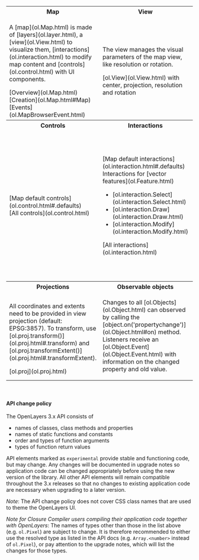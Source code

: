 <table><tr>
<th width="33.3%">Map</th><th width="33.3%">View</th><th width="33.3%">Layers</th>
</tr><tr>
<td><p>A [map](ol.Map.html) is made of [layers](ol.layer.html), a [view](ol.View.html) to visualize them, [interactions](ol.interaction.html) to modify map content and [controls](ol.control.html) with UI components.</p>
[Overview](ol.Map.html)<br>
[Creation](ol.Map.html#Map)<br>
[Events](ol.MapBrowserEvent.html)</td>
<td><p>The view manages the visual parameters of the map view, like resolution or rotation.</p>
[ol.View](ol.View.html) with center, projection, resolution and rotation</td>
<td><p>Layers are lightweight containers that get their data from [sources](ol.source.html).</p>
[ol.layer.Tile](ol.layer.Tile.html)<br>
[ol.layer.Image](ol.layer.Image.html)<br>
[ol.layer.Vector](ol.layer.Vector.html)<br>
[ol.layer.VectorTile](ol.layer.VectorTile.html)</td>
</tr><tr>
<th>Controls</th><th>Interactions</th><th>Sources and formats</th>
</tr><tr>
<td>[Map default controls](ol.control.html#.defaults)<br>
[All controls](ol.control.html)
</td>
<td>
[Map default interactions](ol.interaction.html#.defaults)<br>
Interactions for [vector features](ol.Feature.html)
<ul><li>[ol.interaction.Select](ol.interaction.Select.html)</li>
<li>[ol.interaction.Draw](ol.interaction.Draw.html)</li>
<li>[ol.interaction.Modify](ol.interaction.Modify.html)</li></ul>
[All interactions](ol.interaction.html)</td>
<td>[Tile sources](ol.source.Tile.html) for [ol.layer.Tile](ol.layer.Tile.html)
<br>[Image sources](ol.source.Image.html) for [ol.layer.Image](ol.layer.Image.html)
<br>[Vector sources](ol.source.Vector.html) for [ol.layer.Vector](ol.layer.Vector.html)
<br>[Vector tile sources](ol.source.VectorTile.html) for [ol.layer.VectorTile](ol.layer.VectorTile.html)
<br>[Formats](ol.format.Feature.html) for reading/writing vector data
<br>[ol.format.WMSCapabilities](ol.format.WMSCapabilities.html)</td></tr>
<tr><th>Projections</th><th>Observable objects</th><th>Other components</th></tr>
<tr><td><p>All coordinates and extents need to be provided in view projection (default: EPSG:3857). To transform, use [ol.proj.transform()](ol.proj.html#.transform) and [ol.proj.transformExtent()](ol.proj.html#.transformExtent).</p>
[ol.proj](ol.proj.html)</td>
<td><p>Changes to all [ol.Objects](ol.Object.html) can observed by calling the [object.on('propertychange')](ol.Object.html#on) method.  Listeners receive an [ol.Object.Event](ol.Object.Event.html) with information on the changed property and old value.</p>
<td>[ol.DeviceOrientation](ol.DeviceOrientation.html)<br>
[ol.Geolocation](ol.Geolocation.html)<br>
[ol.Overlay](ol.Overlay.html)<br></td>
</tr></table>

&nbsp;

#### API change policy

The OpenLayers 3.x API consists of
* names of classes, class methods and properties
* names of static functions and constants
* order and types of function arguments
* types of function return values

API elements marked as `experimental` provide stable and functioning code, but may change.
Any changes will be documented in upgrade notes so application code can be changed appropriately
before using the new version of the library. All other API elements will remain compatible throughout the 3.x releases so that no changes to existing application code are necessary when upgrading to a later version.

*Note*: The API change policy does not cover CSS class names that are used to theme the
OpenLayers UI.

*Note for Closure Compiler users compiling their application code together with OpenLayers*:
The names of types other than those in the list above (e.g. `ol.Pixel`) are subject to change. It
is therefore recommended to either use the resolved type as listed in the API docs (e.g.
`Array.<number>` instead of `ol.Pixel`), or pay attention to the upgrade notes, which will list
the changes for those types.
